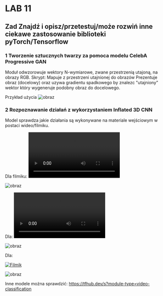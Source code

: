 # LAB 11
## Zad Znajdź i opisz/przetestuj/może rozwiń inne ciekawe zastosowanie biblioteki pyTorch/Tensorflow
### 1 Tworzenie sztucznych twarzy za pomoca modelu CelebA Progressive GAN
Moduł odwzorowuje wektory N-wymiarowe, zwane przestrzenią utajoną, na obrazy RGB.
Skrypt:
Mapuje z przestrzeni utajnionej do obrazów
Prezentuje obraz (docelowy) oraz uzywa gradientu spadkowego by znalezc "utajniony" wektor który wygeneruje podobny obraz do docelowego.

Przykład użycia
![obraz](https://user-images.githubusercontent.com/38810840/150658853-4f8cfc9e-fead-44a6-8c87-b8d44879af87.png)


### 2 Rozpoznawanie działań z wykorzystaniem Inflated 3D CNN
Model sprawdza jakie działania są wykonywane na materiale wejściowym w postaci wideo/filmiku. 

Dla filmiku: ![filmik](https://commons.wikimedia.org/wiki/File:End_of_a_jam.ogv)

![obraz](https://user-images.githubusercontent.com/38810840/150655534-9f2de70a-be82-4933-aa20-4f7486c1f339.png)

Dla:
![filmik](https://upload.wikimedia.org/wikipedia/commons/transcoded/7/72/Biljartwedstrijd.webm/Biljartwedstrijd.webm.480p.vp9.webm)

![obraz](https://user-images.githubusercontent.com/38810840/150655819-1907b28b-a261-49b0-8ce4-575ae5b0974e.png)

Dla:

[![Filmik]((https://upload.wikimedia.org/wikipedia/commons/transcoded/1/10/Ommegang_Bruselas_2017_07_video.ogv/Ommegang_Bruselas_2017_07_video.ogv.480p.vp9.webm))](https://upload.wikimedia.org/wikipedia/commons/transcoded/1/10/Ommegang_Bruselas_2017_07_video.ogv/Ommegang_Bruselas_2017_07_video.ogv.480p.vp9.webm)

![obraz](https://user-images.githubusercontent.com/38810840/150655847-7b44ebdf-a0bb-4174-b076-af70198b87c6.png)




Inne modele można sprawdzić: https://tfhub.dev/s?module-type=video-classification

